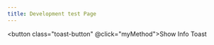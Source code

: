 ```yaml
---
title: Development test Page
---
```


<script setup>
import * as pkg from "vue-toastification"
const { useToast } = pkg

// Get toast interface
const toast = useToast();

const myMethod = () => {
  // Since you returned `toast` from setup(), you can access it now
  toast("Test!", {
    timeout: 2000,
    closeOnClick: true,
    pauseOnFocusLoss: true,
    pauseOnHover: true,
    draggable: true,
    draggablePercent: 0.6,
    showCloseButtonOnHover: true,
    hideProgressBar: false,
    closeButton: "button",
    rtl: false
    });
};
</script>

<button class="toast-button" @click="myMethod">Show Info Toast</button>

<style>
.toast-button {
  padding: 10px 20px;
  background-color: #0078d4;
  color: white;
  border: none;
  border-radius: 5px;
  cursor: pointer;
}

.toast-button:hover {
  background-color: #005a9e;
}
</style>